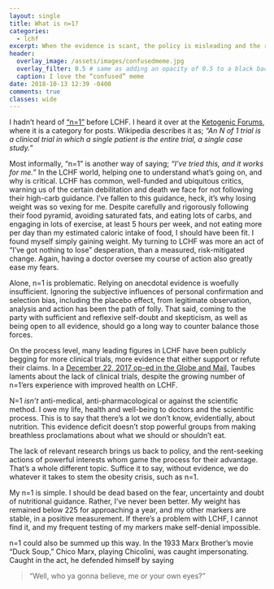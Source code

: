 ```yaml
---
layout: single
title: What is n=1?
categories:
  - lchf
excerpt: When the evidence is scant, the policy is misleading and the result is inversely fantastic
header:
  overlay_image: /assets/images/confusedmeme.jpg
  overlay_filter: 0.5 # same as adding an opacity of 0.5 to a black background
  caption: I love the “confused” meme
date: 2018-10-13 12:39 -0400
comments: true
classes: wide
---
```


I hadn’t heard of [“n=1”](https://en.wikipedia.org/wiki/N_of_1_trial "Wikipedia page explaining n=1") before LCHF. I heard it over at the [Ketogenic Forums](https://www.ketogenicforums.com "the Ketogenic forums for 2KetoDudes"), where it is a category for posts. Wikipedia describes it as; *“An N of 1 trial is a clinical trial in which a single patient is the entire trial, a single case study.”*

Most informally, “n=1” is another way of saying; *“I’ve tried this, and it works for me.”* In the LCHF world, helping one to understand what’s going on, and why is critical. LCHF has common, well-funded and ubiquitous critics, warning us of the certain debilitation and death we face for not following their high-carb guidance. I’ve fallen to this guidance, heck, it’s why losing weight was so vexing for me. Despite carefully and rigorously following their food pyramid, avoiding saturated fats, and eating lots of carbs, and engaging in lots of exercise, at least 5 hours per week, and not eating more per day than my estimated caloric intake of food, I should have been fit. I found myself simply gaining weight. My turning to LCHF was more an act of “I’ve got nothing to lose” desperation, than a measured, risk-mitigated change. Again, having a doctor oversee my course of action also greatly ease my fears.

Alone, n=1 is problematic. Relying on anecdotal evidence is woefully insufficient. Ignoring the subjective influences of personal confirmation and selection bias, including the placebo effect, from legitimate observation, analysis and action has been the path of folly. That said, coming to the party with sufficient and reflexive self-doubt and skepticism, as well as being open to all evidence, should go a long way to counter balance those forces. 

On the process level, many leading figures in LCHF have been publicly begging for more clinical trials, more evidence that either support or refute their claims. In a [December 22, 2017 op-ed in the Globe and Mail](https://www.theglobeandmail.com/opinion/minimal-carbs-lots-of-fat-incredible-results-but-no-science/article37402123/ "Minimal carbs, lots of fat, incredible dieting results – but not enough science"), Taubes laments about the lack of clinical trials, despite the growing number of n=1’ers experience with improved health on LCHF.

N=1 _isn’t_ anti-medical, anti-pharmacological or against the scientific method. I owe my life, health and well-being to doctors and the scientific process. This is to say that there’s a lot we don’t know, evidentially, about nutrition. This evidence deficit doesn’t stop powerful groups from making breathless proclamations about what we should or shouldn’t eat.

The lack of relevant research brings us back to policy, and the rent-seeking actions of powerful interests whom game the process for their advantage. That’s a whole different topic. Suffice it to say, without evidence, we do whatever it takes to stem the obesity crisis, such as n=1.

My n=1 is simple. I should be dead based on the fear, uncertainty and doubt of nutritional guidance. Rather, I’ve never been better. My weight has remained below 225 for approaching a year, and my other markers are stable, in a positive measurement. If there’s a problem with LCHF, I cannot find it, and my frequent testing of my markers make self-denial impossible.

n=1 could also be summed up this way. In the 1933 Marx Brother’s movie “Duck Soup,” Chico Marx, playing Chicolini, was caught impersonating. Caught in the act, he defended himself by saying

> “Well, who ya gonna believe, me or your own eyes?”
